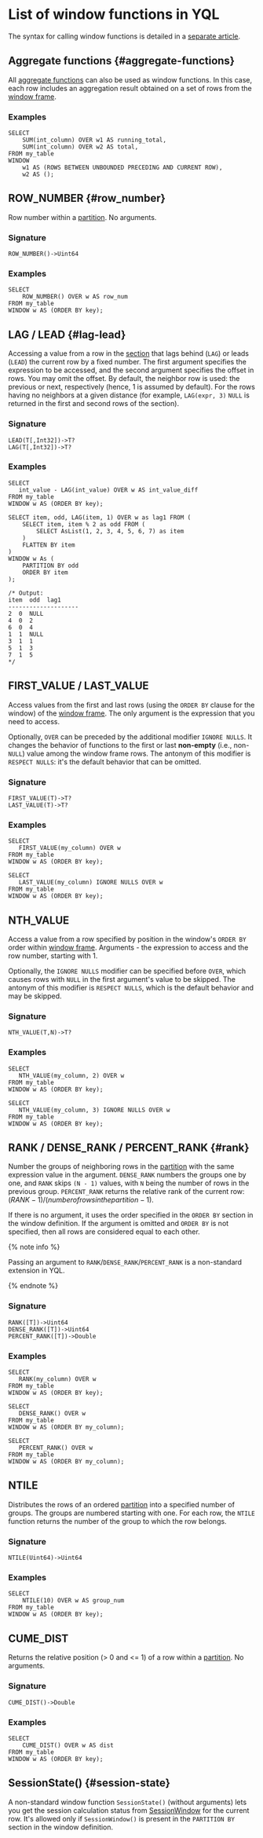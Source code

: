 
# List of window functions in YQL

The syntax for calling window functions is detailed in a [separate article](../syntax/select/window.md).



## Aggregate functions {#aggregate-functions}

All [aggregate functions](aggregation.md) can also be used as window functions.
In this case, each row includes an aggregation result obtained on a set of rows from the [window frame](../syntax/select/window.md#frame).

### Examples

```yql
SELECT
    SUM(int_column) OVER w1 AS running_total,
    SUM(int_column) OVER w2 AS total,
FROM my_table
WINDOW
    w1 AS (ROWS BETWEEN UNBOUNDED PRECEDING AND CURRENT ROW),
    w2 AS ();
```



## ROW_NUMBER {#row_number}

Row number within a [partition](../syntax/window.md#partition). No arguments.

### Signature

```yql
ROW_NUMBER()->Uint64
```

### Examples

```yql
SELECT
    ROW_NUMBER() OVER w AS row_num
FROM my_table
WINDOW w AS (ORDER BY key);
```



## LAG / LEAD {#lag-lead}

Accessing a value from a row in the [section](../syntax/select/window.md#partition) that lags behind (`LAG`) or leads (`LEAD`) the current row by a fixed number. The first argument specifies the expression to be accessed, and the second argument specifies the offset in rows. You may omit the offset. By default, the neighbor row is used: the previous or next, respectively (hence, 1 is assumed by default). For the rows having no neighbors at a given distance (for example, `LAG(expr, 3)` `NULL` is returned in the first and second rows of the section).

### Signature

```yql
LEAD(T[,Int32])->T?
LAG(T[,Int32])->T?
```

### Examples

```yql
SELECT
   int_value - LAG(int_value) OVER w AS int_value_diff
FROM my_table
WINDOW w AS (ORDER BY key);
```

```yql
SELECT item, odd, LAG(item, 1) OVER w as lag1 FROM (
    SELECT item, item % 2 as odd FROM (
        SELECT AsList(1, 2, 3, 4, 5, 6, 7) as item
    )
    FLATTEN BY item
)
WINDOW w As (
    PARTITION BY odd
    ORDER BY item
);

/* Output:
item  odd  lag1
--------------------
2  0  NULL
4  0  2
6  0  4
1  1  NULL
3  1  1
5  1  3
7  1  5
*/
```


## FIRST_VALUE / LAST_VALUE

Access values from the first and last rows (using the `ORDER BY` clause for the window) of the [window frame](../syntax/select/window.md#frame). The only argument is the expression that you need to access.

Optionally, `OVER` can be preceded by the additional modifier `IGNORE NULLS`. It changes the behavior of functions to the first or last **non-empty** (i.e., non-`NULL`) value among the window frame rows. The antonym of this modifier is `RESPECT NULLS`: it's the default behavior that can be omitted.

### Signature

```yql
FIRST_VALUE(T)->T?
LAST_VALUE(T)->T?
```

### Examples

```yql
SELECT
   FIRST_VALUE(my_column) OVER w
FROM my_table
WINDOW w AS (ORDER BY key);
```

```yql
SELECT
   LAST_VALUE(my_column) IGNORE NULLS OVER w
FROM my_table
WINDOW w AS (ORDER BY key);
```



## NTH_VALUE

Access a value from a row specified by position in the window's `ORDER BY` order within [window frame](../syntax/select/window.md#frame). Arguments - the expression to access and the row number, starting with 1.

Optionally, the `IGNORE NULLS` modifier can be specified before `OVER`, which causes rows with `NULL` in the first argument's value to be skipped. The antonym of this modifier is `RESPECT NULLS`, which is the default behavior and may be skipped.

### Signature

```yql
NTH_VALUE(T,N)->T?
```

### Examples

```yql
SELECT
   NTH_VALUE(my_column, 2) OVER w
FROM my_table
WINDOW w AS (ORDER BY key);
```

```yql
SELECT
   NTH_VALUE(my_column, 3) IGNORE NULLS OVER w
FROM my_table
WINDOW w AS (ORDER BY key);
```




## RANK / DENSE_RANK / PERCENT_RANK {#rank}

Number the groups of neighboring rows in the [partition](../syntax/select/window.md#partition) with the same expression value in the argument. `DENSE_RANK` numbers the groups one by one, and `RANK` skips `(N - 1)` values, with `N` being the number of rows in the previous group. `PERCENT_RANK` returns the relative rank of the current row: $(RANK - 1)/(number of rows in the partition - 1)$.

If there is no argument, it uses the order specified in the `ORDER BY` section in the window definition.
If the argument is omitted and `ORDER BY` is not specified, then all rows are considered equal to each other.

{% note info %}

Passing an argument to `RANK`/`DENSE_RANK`/`PERCENT_RANK` is a non-standard extension in YQL.

{% endnote %}

### Signature

```text
RANK([T])->Uint64
DENSE_RANK([T])->Uint64
PERCENT_RANK([T])->Double
```

### Examples

```yql
SELECT
   RANK(my_column) OVER w
FROM my_table
WINDOW w AS (ORDER BY key);
```

```yql
SELECT
   DENSE_RANK() OVER w
FROM my_table
WINDOW w AS (ORDER BY my_column);
```

```yql
SELECT
   PERCENT_RANK() OVER w
FROM my_table
WINDOW w AS (ORDER BY my_column);
```



## NTILE

Distributes the rows of an ordered [partition](../syntax/select/window.md#partition) into a specified number of groups. The groups are numbered starting with one. For each row, the `NTILE` function returns the number of the group to which the row belongs.

### Signature

```yql
NTILE(Uint64)->Uint64
```

### Examples

```yql
SELECT
    NTILE(10) OVER w AS group_num
FROM my_table
WINDOW w AS (ORDER BY key);
```



## CUME_DIST

Returns the relative position (> 0 and <= 1) of a row within a [partition](../syntax/select/window.md#partition). No arguments.

### Signature

```yql
CUME_DIST()->Double
```

### Examples

```yql
SELECT
    CUME_DIST() OVER w AS dist
FROM my_table
WINDOW w AS (ORDER BY key);
```


## SessionState() {#session-state}

A non-standard window function `SessionState()` (without arguments) lets you get the session calculation status from [SessionWindow](../syntax/select/group-by.md#session-window) for the current row.
It's allowed only if `SessionWindow()` is present in the `PARTITION BY` section in the window definition.

